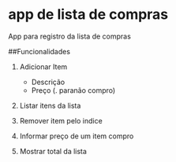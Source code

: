 # app de lista de compras

App para registro da lista de compras

##Funcionalidades
1. Adicionar Item
    * Descrição
    * Preço (. paranão compro)

2. Listar itens da lista
3. Remover item pelo indice
4. Informar preço de um item compro
5. Mostrar total da lista

